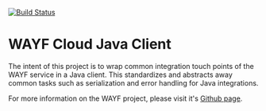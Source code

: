 [![Build Status](https://travis-ci.org/Atypon-OpenSource/wayf-cloud.svg?branch=development)](https://travis-ci.org/Atypon-OpenSource/wayf-cloud)

# WAYF Cloud Java Client
The intent of this project is to wrap common integration touch points of the WAYF service in a Java client. This standardizes and abstracts away common tasks such as serialization and error handling for Java integrations.

For more information on the WAYF project, please visit it's [Github page](https://github.com/Atypon-OpenSource/wayf-cloud).

